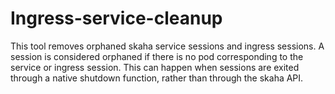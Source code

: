 # Ingress-service-cleanup
This tool removes orphaned skaha service sessions and ingress sessions. A session is considered orphaned if there is no pod corresponding to the service or ingress session. This can happen when sessions are exited through a native shutdown function, rather than through the skaha API.
